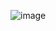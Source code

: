 ![image](https://github.com/GhiasAli17/circular-orbit-tailwind/assets/76915661/75ab1404-0284-4606-8e7f-7655d978eca7)
